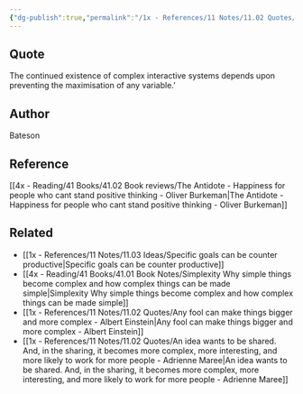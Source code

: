```yaml
---
{"dg-publish":true,"permalink":"/1x - References/11 Notes/11.02 Quotes/The continued existence of complex interactive systems depends upon preventing the maximisation of any variable - Bateson/","title":"The continued existence of complex interactive systems depends upon preventing the maximisation of any variable - Bateson","created":"2023-11-30T19:13:59.000+03:00","updated":"2024-02-14T20:18:38.263+03:00"}
---
```



## Quote
The continued existence of complex interactive systems depends upon preventing the maximisation of any variable.’ 

## Author
Bateson

## Reference
[[4x - Reading/41 Books/41.02 Book reviews/The Antidote - Happiness for people who cant stand positive thinking - Oliver Burkeman\|The Antidote - Happiness for people who cant stand positive thinking - Oliver Burkeman]]

## Related
- [[1x - References/11 Notes/11.03 Ideas/Specific goals can be counter productive\|Specific goals can be counter productive]]
- [[4x - Reading/41 Books/41.01 Book Notes/Simplexity Why simple things become complex and how complex things can be made simple\|Simplexity Why simple things become complex and how complex things can be made simple]]
- [[1x - References/11 Notes/11.02 Quotes/Any fool can make things bigger and more complex - Albert Einstein\|Any fool can make things bigger and more complex - Albert Einstein]]
- [[1x - References/11 Notes/11.02 Quotes/An idea wants to be shared. And, in the sharing, it becomes more complex, more interesting, and more likely to work for more people - Adrienne Maree\|An idea wants to be shared. And, in the sharing, it becomes more complex, more interesting, and more likely to work for more people - Adrienne Maree]]
